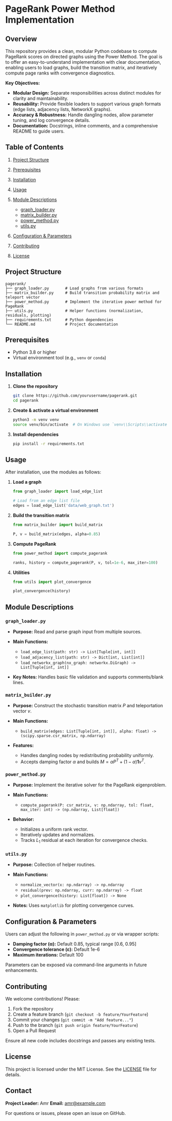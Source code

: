 # PageRank Power Method Implementation

## Overview

This repository provides a clean, modular Python codebase to compute PageRank scores on directed graphs using the Power Method. The goal is to offer an easy-to-understand implementation with clear documentation, enabling users to load graphs, build the transition matrix, and iteratively compute page ranks with convergence diagnostics.

**Key Objectives:**

* **Modular Design:** Separate responsibilities across distinct modules for clarity and maintainability.
* **Reusability:** Provide flexible loaders to support various graph formats (edge lists, adjacency lists, NetworkX graphs).
* **Accuracy & Robustness:** Handle dangling nodes, allow parameter tuning, and log convergence details.
* **Documentation:** Docstrings, inline comments, and a comprehensive README to guide users.

## Table of Contents

1. [Project Structure](#project-structure)
2. [Prerequisites](#prerequisites)
3. [Installation](#installation)
4. [Usage](#usage)
5. [Module Descriptions](#module-descriptions)

   * [graph\_loader.py](#graph_loaderpy)
   * [matrix\_builder.py](#matrix_builderpy)
   * [power\_method.py](#power_methodpy)
   * [utils.py](#utilspy)
6. [Configuration & Parameters](#configuration--parameters)
7. [Contributing](#contributing)
8. [License](#license)

## Project Structure

```text
pagerank/
├── graph_loader.py       # Load graphs from various formats
├── matrix_builder.py     # Build transition probability matrix and teleport vector
├── power_method.py       # Implement the iterative power method for PageRank
├── utils.py              # Helper functions (normalization, residuals, plotting)
├── requirements.txt      # Python dependencies
└── README.md             # Project documentation
```

## Prerequisites

* Python 3.8 or higher
* Virtual environment tool (e.g., `venv` or `conda`)

## Installation

1. **Clone the repository**

   ```bash
   git clone https://github.com/yourusername/pagerank.git
   cd pagerank
   ```

2. **Create & activate a virtual environment**

   ```bash
   python3 -m venv venv
   source venv/bin/activate  # On Windows use `venv\\Scripts\\activate`
   ```

3. **Install dependencies**

   ```bash
   pip install -r requirements.txt
   ```

## Usage

After installation, use the modules as follows:

1. **Load a graph**

   ```python
   from graph_loader import load_edge_list

   # Load from an edge list file
   edges = load_edge_list('data/web_graph.txt')
   ```

2. **Build the transition matrix**

   ```python
   from matrix_builder import build_matrix

   P, v = build_matrix(edges, alpha=0.85)
   ```

3. **Compute PageRank**

   ```python
   from power_method import compute_pagerank

   ranks, history = compute_pagerank(P, v, tol=1e-6, max_iter=100)
   ```

4. **Utilities**

   ```python
   from utils import plot_convergence

   plot_convergence(history)
   ```

## Module Descriptions

### `graph_loader.py`

* **Purpose:** Read and parse graph input from multiple sources.
* **Main Functions:**

  * `load_edge_list(path: str) -> List[Tuple[int, int]]`
  * `load_adjacency_list(path: str) -> Dict[int, List[int]]`
  * `load_networkx_graph(nx_graph: networkx.DiGraph) -> List[Tuple[int, int]]`
* **Key Notes:** Handles basic file validation and supports comments/blank lines.

### `matrix_builder.py`

* **Purpose:** Construct the stochastic transition matrix $P$ and teleportation vector $v$.
* **Main Functions:**

  * `build_matrix(edges: List[Tuple[int, int]], alpha: float) -> (scipy.sparse.csr_matrix, np.ndarray)`
* **Features:**

  * Handles dangling nodes by redistributing probability uniformly.
  * Accepts damping factor $\alpha$ and builds $M = \alpha P^T + (1-\alpha)\mathbf{1}v^T$.

### `power_method.py`

* **Purpose:** Implement the iterative solver for the PageRank eigenproblem.
* **Main Functions:**

  * `compute_pagerank(P: csr_matrix, v: np.ndarray, tol: float, max_iter: int) -> (np.ndarray, List[float])`
* **Behavior:**

  * Initializes a uniform rank vector.
  * Iteratively updates and normalizes.
  * Tracks $L_1$ residual at each iteration for convergence checks.

### `utils.py`

* **Purpose:** Collection of helper routines.
* **Main Functions:**

  * `normalize_vector(x: np.ndarray) -> np.ndarray`
  * `residual(prev: np.ndarray, curr: np.ndarray) -> float`
  * `plot_convergence(history: List[float]) -> None`
* **Notes:** Uses `matplotlib` for plotting convergence curves.

## Configuration & Parameters

Users can adjust the following in `power_method.py` or via wrapper scripts:

* **Damping factor (α):** Default 0.85, typical range \[0.6, 0.95]
* **Convergence tolerance (ε):** Default 1e-6
* **Maximum iterations:** Default 100

Parameters can be exposed via command-line arguments in future enhancements.

## Contributing

We welcome contributions! Please:

1. Fork the repository
2. Create a feature branch (`git checkout -b feature/YourFeature`)
3. Commit your changes (`git commit -m "Add feature..."`)
4. Push to the branch (`git push origin feature/YourFeature`)
5. Open a Pull Request

Ensure all new code includes docstrings and passes any existing tests.

## License

This project is licensed under the MIT License. See the [LICENSE](LICENSE) file for details.

## Contact

**Project Leader:** Amr
**Email:** [amr@example.com](mailto:amr@example.com)

For questions or issues, please open an issue on GitHub.

